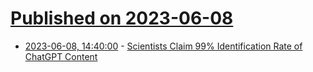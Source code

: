 # [Published on 2023-06-08](index.md)

* [2023-06-08, 14:40:00](https://science.slashdot.org/story/23/06/08/1426204/scientists-claim-99-identification-rate-of-chatgpt-content?utm_source=rss1.0mainlinkanon&utm_medium=feed) - [Scientists Claim 99% Identification Rate of ChatGPT Content](https://science.slashdot.org/story/23/06/08/1426204/scientists-claim-99-identification-rate-of-chatgpt-content?utm_source=rss1.0mainlinkanon&utm_medium=feed)
